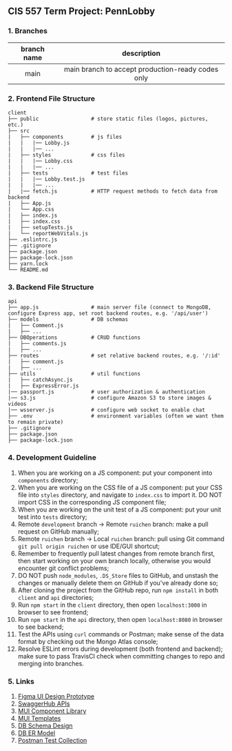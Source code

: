 ## CIS 557 Term Project: PennLobby

### 1. Branches

|   branch name   |                          description                          |
| :-------------: | :-----------------------------------------------------------: |
|     main        |       main branch to accept production-ready codes only       |

### 2. Frontend File Structure

```
client
├── public                 # store static files (logos, pictures, etc.)
├── src
|   ├── components         # js files 
|   |   |── Lobby.js
|   |   |── ...
|   ├── styles             # css files 
|   |   |── Lobby.css
|   |   |── ...
|   ├── tests              # test files 
|   |   |── Lobby.test.js
|   |   |── ...
|   |── fetch.js           # HTTP request methods to fetch data from backend
|   ├── App.js
|   └── App.css
|   ├── index.js
|   ├── index.css
|   ├── setupTests.js
|   └── reportWebVitals.js
├── .eslintrc.js
├── .gitignore
├── package.json
├── package-lock.json
├── yarn.lock
└── README.md
```

### 3. Backend File Structure

```
api
├── app.js                 # main server file (connect to MongoDB, configure Express app, set root backend routes, e.g. '/api/user')
├── models                 # DB schemas
|   ├── Comment.js
|   ├── ...
├── DBOperations           # CRUD functions
|   ├── comments.js
|   ├── ...
├── routes                 # set relative backend routes, e.g. '/:id'
|   ├── comment.js
|   ├── ...
├── utils                  # util functions
|   ├── catchAsync.js
|   ├── ExpressError.js
|── passport.js            # user authorization & authentication
|── s3.js                  # configure Amazon S3 to store images & videos
|── wsserver.js            # configure web socket to enable chat
├── .env                   # environment variables (often we want them to remain private)
├── .gitignore
├── package.json
├── package-lock.json
```

### 4. Development Guideline

1. When you are working on a JS component: put your component into `components` directory;
2. When you are working on the CSS file of a JS component: put your CSS file into `styles` directory, and navigate to `index.css` to import it. DO NOT import CSS in the corresponding JS component file;
3. When you are working on the unit test of a JS component: put your unit test into `tests` directory;
4. Remote `development` branch -> Remote `ruichen` branch: make a pull request on GitHub manually;
5. Remote `ruichen` branch -> Local `ruichen` branch: pull using Git command `git pull origin ruichen` or use IDE/GUI shortcut;
6. Remember to frequently pull latest changes from remote branch first, then start working on your own branch locally, otherwise you would encounter git conflict problems;
7. DO NOT push `node_modules`, `.DS_Store` files to GitHub, and unstash the changes or manually delete them on GitHub if you've already done so;
8. After cloning the project from the GitHub repo, run `npm install` in both `client` and `api` directories; 
9. Run `npm start` in the `client` directory, then open `localhost:3000` in browser to see frontend;
10. Run `npm start` in the `api` directory, then open `localhost:8080` in browser to see backend;
11. Test the APIs using `curl` commands or Postman; make sense of the data format by checking out the Mongo Atlas console;
12. Resolve ESLint errors during development (both frontend and backend); make sure to pass TravisCI check when committing changes to repo and merging into branches.

### 5. Links

1. [Figma UI Design Prototype](https://www.figma.com/file/OwPdD7ktVVHmrePxbeeZmr/Wireframe)
2. [SwaggerHub APIs](https://app.swaggerhub.com/organizations/cis557-penn-lobby)
3. [MUI Component Library](https://mui.com)
4. [MUI Templates](https://mui.com/getting-started/templates/)
5. [DB Schema Design](https://docs.google.com/document/d/e/2PACX-1vT2osuKE9V8LGh9TzX6qkJAsVPpPvGKPkk7NOG0wbeyTRxq2XeLGg2FKLGx7k8tHtiAWDlZ7yqztzI4/pub)
6. [DB ER Model](https://dbdiagram.io/d/61a696dc8c901501c0da3224)
7. [Postman Test Collection](https://www.getpostman.com/collections/01972e50040b6314e5b4)
